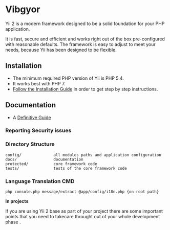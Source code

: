# Vibgyor

Yii 2 is a modern framework designed to be a solid foundation for your PHP application.

It is fast, secure and efficient and works right out of the box pre-configured with reasonable defaults.
The framework is easy to adjust to meet your needs, because Yii has been designed to be flexible.

Installation
------------

- The minimum required PHP version of Yii is PHP 5.4.
- It works best with PHP 7.
- [Follow the Installation Guide](http://192.168.10.21/yii2/yii2-base-admin-panel-api-578/blob/bootstrap4/docs/installation.md)
in order to get step by step instructions.

Documentation
-------------

- A [Definitive Guide](https://www.yiiframework.com/doc/guide/2.0) 

### Reporting Security issues



### Directory Structure

```
config/              all modules paths and application configuration 
docs/                documentation
protected/           core framework code
tests/               tests of the core framework code
```
### Language Translation CMD

```
php console.php message/extract @app/config/i18n.php {on root path}
```

**In projects**

If you are using Yii 2 base as part of your project there are some important points that you need to takecare throught out of your whole development phase .    
